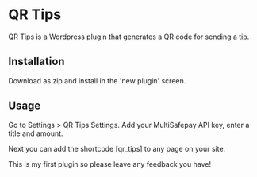 # QR Tips

QR Tips is a Wordpress plugin that generates a QR code for sending a tip.

## Installation

Download as zip and install in the 'new plugin' screen.

## Usage

Go to Settings > QR Tips Settings.
Add your MultiSafepay API key, enter a title and amount.

Next you can add the shortcode [qr_tips] to any page on your site.

This is my first plugin so please leave any feedback you have!